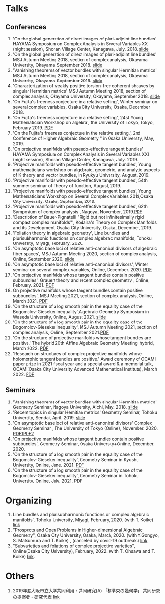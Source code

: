 
# **Talks**

## **Conferences**
1. 'On the global generation of direct images of pluri-adjoint line bundles' HAYAMA Symposium on Complex Analysis in Several Variables XX (night session), Shonan Village Center, Kanagawa, July. 2018. [slide](https://masataka123.github.io/blog3/pdf/2018_07_16.pdf)
2. 'On the global generation of direct images of pluri-adjoint line bundles' MSJ Autumn Meeting 2018, section of complex analysis, Okayama University, Okayama, September 2018. [slide](https://masataka123.github.io/blog3/pdf/2018_09_24_g.pdf)
3. 'Vanishing theorems of vector bundles with singular Hermitian metrics' MSJ Autumn Meeting 2018, section of complex analysis, Okayama University, Okayama, September 2018. [slide](https://masataka123.github.io/blog3/pdf/2018_09_24_vani.pdf)
4. 'Characterization of weakly positive torsion-free coherent sheaves by singular Hermitian metrics' MSJ Autumn Meeting 2018, section of complex analysis, Okayama University, Okayama, September 2018. [slide](https://masataka123.github.io/blog3/pdf/2018_09_24_weak.pdf)
5. 'On Fujita's freeness conjecture in a relative setting', Winter seminar on several complex variables, Osaka City University, Osaka, December 2018. 
6. 'On Fujita's freeness conjecture in a relative setting', 24st Young Mathematician Workshop on algebra', the University of Tokyo, Tokyo, February 2019. [PDF](https://masataka123.github.io/blog3/pdf/2019_02_18_hokoku.pdf)
7. 'On the Fujita's freeness conjecture in the relative setting.', 2nd Conference of Higher Algebraic Geometry " in Osaka University, May, 2019. 
8. 'On projective manifolds with pseudo-effective tangent bundles'  HAYAMA Symposium on Complex Analysis in Several Variables XXI (night session), Shonan Village Center, Kanagawa, July. 2019. 
9. 'Projective manifolds with pseudo-effective tangent bundles', Young mathematicians workshop on algebraic, geometric, and analytic aspects of K theory and vector bundles, in Ryukyu University, August, 2019. 
10. 'Projective manifolds with pseudo-effective tangent bundles', 54th summer seminar of Theory of function, August, 2019. 
11. 'Projective manifolds with pseudo-effective tangent bundles', Young Mathematicians Workshop on Several Complex Variables 2019,Osaka City University, Osaka, September, 2019. 
12. 'Projective manifolds with pseudo-effective tangent bundles', 62th Symposium of complex analysis , Nagoya, November, 2019.[PDF](https://masataka123.github.io/blog3/pdf/2019_11_02.pdf)
13. 'Description of Bauer-Pignatelli "Rigid but not infinitesimally rigid compact complex manifolds"', Kodaira's Theory on Complex Manifolds and its Development, Osaka City University, Osaka, December, 2019.
14. 'Foliation theory in algebraic geometry', Line bundles and plurisubharmonic functions on complex algebraic manifolds, Tohoku University, Miyagi, February, 2020.
15. 'On asymptotic base loci of relative anti-canonical divisors of algebraic fiber spaces', MSJ Autumn Meeting 2020, section of complex analysis, Online, September 2020. [slide](https://masataka123.github.io/blog3/pdf/2020_09_22.pdf)
16. 'On asymptotic base loci of relative anti-canonical divisors', Winter seminar on several complex variables, Online, December. 2020. [PDF](https://masataka123.github.io/blog3/pdf/2020_12_17.pdf)
17. 'On projective manifolds whose tangent bundles contain positive subbundles', Grauert theory and recent complex geometry , Online, February. 2021. [PDF](https://masataka123.github.io/blog3/pdf/2021_02_06.pdf)
18. On projective manifolds whose tangent bundles contain positive subbundles', MSJ Meeting 2021, section of complex analysis, Online, March 2021. [PDF](https://masataka123.github.io/blog3/pdf/2021_03_12.pdf)
19. 'On the structure of a log smooth pair in the equality case of the Bogomolov-Gieseker inequality',Algebraic Geometry Symposium in Waseda University, Online, August 2021. [slide](https://masataka123.github.io/blog3/pdf/2021_08_20.pdf) 
20. 'On the structure of a log smooth pair in the equality case of the Bogomolov-Gieseker inequality', MSJ Autumn Meeting 2021, section of complex analysis, Online, September 2021.[PDF](https://masataka123.github.io/blog3/pdf/2021_09_20.pdf)
21. 'On the structure of projective manifolds whose tangent bundles are positive.' The hybrid 20th Affine Algebraic Geometry Meeting, hybrid, March 2022. [PDF](https://masataka123.github.io/blog3/pdf/2022_03_02.pdf)
22. 'Research on structures of complex projective manifolds whose holomorphic tangent bundles are positive.' Award ceremony of OCAMI paper prize in 2021 fiscal year and a special award & a memorial talk, OCAMI(Osaka City University Advanced Mathematical Institute), March 2022. [PDF](https://masataka123.github.io/blog3/pdf/2022_03_16.pdf)

## **Seminars**
1.  'Vanishing theorems of vector bundles with singular Hermitian metrics'  Geometry Seminar, Nagoya University, Aichi, May. 2018. [slide](https://masataka123.github.io/blog3/pdf/2018_05_29.pdf)
2. 'Recent topics in singular Hemitian metrics' Geometry Seminar, Tohoku University, Sendai, April. 2019. [slide](https://masataka123.github.io/blog3/pdf/2019_04_16.pdf)
3. 'On asymptotic base loci of relative anti-canonical divisors' Complex Geometry Seminar , The University of Tokyo (Online), November. 2020. [PDF1](https://masataka123.github.io/blog3/pdf/2020_11_30_1.pdf)[PDF2](https://masataka123.github.io/blog3/pdf/2020_11_30_2.pdf)
4. 'On projective manifolds whose tangent bundles contain positive subbundles', Geometry Seminar, Osaka University+Online, December. 2020.
5. 'On the structure of a log smooth pair in the equality case of the Bogomolov-Gieseker inequality', Geometry Seminar in Kyushu University, Online, June. 2021. [PDF](https://masataka123.github.io/blog3/pdf/2021_06_25.pdf)
6. 'On the structure of a log smooth pair in the equality case of the Bogomolov-Gieseker inequality', Geometry Seminar in Tohoku University, Online, July. 2021. [PDF](https://masataka123.github.io/blog3/pdf/2021_07_13.pdf)

# **Organizing**
1. Line bundles and plurisubharmonic functions on complex algebraic manifolds', Tohoku University, Miyagi, February, 2020. (with T. Koike) [link](https://tkoike.com/conf_2020/2020Febtouhoku.html)
2. ”Prospects and Open Problems in Higher-dimensional Algebraic Geometry", Osaka City University, Osaka, March, 2020. (with Y.Gongyo, S. Matsumura and T. Koike) , (canceled by covid-19 outbreak.) [link](http://ktakayuki.github.io/conf2019_2/phdagop.html)
3. "Subvarieties and foliations of complex projective varieties", Online(Osaka City University), February, 2022. (with T. Ohsawa and T. Koike) [link](https://tkoike.com/conf_2021/2022Feb.html). 

# **Others**
1. 2019年度大阪市立大学共同利用・共同研究(A) 「標準束の幾何学」 共同研究の提案者・研究代表 [link](http://www.sci.osaka-cu.ac.jp/OCAMI/joint/joint-usage.html) 
